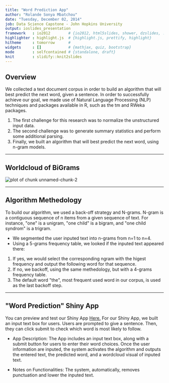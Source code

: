 ```yaml
---
title: "Word Prediction App"
author: "Rolande Sonya Mbatchou"
date: "Tuesday, December 02, 2014"
job: Data Science Capstone - John Hopkins University
output: ioslides_presentation
framework   : io2012        # {io2012, html5slides, shower, dzslides, ...}
highlighter : highlight.js  # {highlight.js, prettify, highlight}
hitheme     : tomorrow      # 
widgets     : []            # {mathjax, quiz, bootstrap}
mode        : selfcontained # {standalone, draft}
knit        : slidify::knit2slides
---
```


## Overview

We collected a text document corpus in order to build an algorithm that will best predict the next word, given a sentence. In order to successfully achieve our goal, we made use of Natural Language Processing (NLP) techniques and packages available in R, such as the tm and RWeka packages. 

1. The first challenge for this research was to normalize the unstructured input data. 
2. The second challenge was to generate summary statistics and perform some additional parsing. 
3. Finally, we built an algorithm that will best predict the next word, using n-gram models.

--- 

## Worldcloud of BiGrams



![plot of chunk unnamed-chunk-2](assets/fig/unnamed-chunk-2-1.png) 

--- 

## Algorithm Methedology

To build our algorithm, we used a back-off strategy and N-grams. N-gram is a contiguous sequence of n items from a given sequence of text. For instance, "one" is a unigram, "one child" is a bigram, and "one child syndrom" is a trigram.

- We segmented the user inputed text into n-grams from n=1 to n=4. 
- Using a 5-grams frequency table, we looked if the inputed text appeared there:

1. If yes, we would select the corresponding ngram with the higest frequency and output the following word for that sequence. 
2. If no, we backoff, using the same methedology, but with a 4-grams frequency table.
3. The default word "the", most frequent used word in our corpus, is used as the last backoff step. 

--- 

## "Word Prediction" Shiny App

You can preview and test our Shiny App [Here.](https://rmbatcho1.shinyapps.io/shinyapp/)
For our Shiny App, we built an input text box for users. Users are prompted to give a sentence. Then, they can click submit to check which word is most likely to follow.

- App Description: The App includes an input text box, along with a submit button for users to enter their word choices. Once the user information are inputed, the system activates the algorithm and outputs the entered text, the predicted word, and a wordcloud visual of inputed text.

- Notes on Functionalities: The system, automatically, removes punctuation and lower the inputed text.
